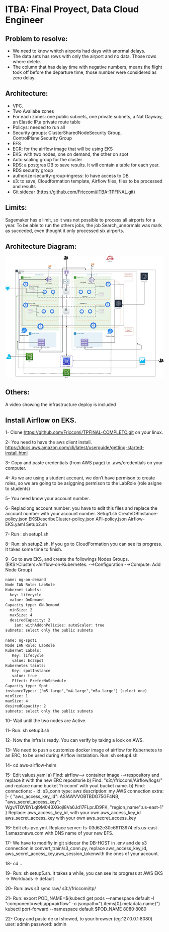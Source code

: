 # ITBA: Final Proyect, Data Cloud Engineer

## Problem to resolve:
   - We need to know whitch airports had days with anormal delays.
   - The data sets has rows with only the airport and no data. Those rows where delete.
   - The column that has delay time with negative numbers, means the flight took off before the departure time, those number were considered
     as zero delay.
   
## Architecture:
   - VPC.
   - Two Availabe zones
   - For each zones: one public subnets, one private subnets, a Nat Gayway, an Elastic IP,a private route table
   - Policys: needed to run all
   - Security groups: ClusterSharedNodeSecurity Group,  ControlPlanelSecurity Group
   - EFS
   - ECR: for the airflow image that will be using EKS
   - EKS: with two nodes, one on demand, the other on spot
   - Auto scaling group for the cluster
   - RDS: a postgres DB to save results. It will contain a table for each year.
   - RDS security group 
   - authorize-security-group-ingress: to have access to DB
   - s3: to save, Cloudformation template, Airflow files, files to be processed and results
   - Git sidecar (https://github.com/Friccomi/ITBA-TPFINAL.git)

## Limits: 
   Sagemaker has e limit, so it was not possible to process all airports for a year. To be able to run the others jobs, the job Search_unnormals
   was mark as succeded, even thought it only processed six airports.
   
## Architecture Diagram:
![Esta es una imagen](https://github.com/Friccomi/TPFINAL-COMPLETO/blob/master/Infra.jpg)

## Others:
   A video showing the infrastructure deploy is included
      

## Install Airflow on EKS.

1- Clone https://github.com/Friccomi/TPFINAL-COMPLETO.git on your linux.

2- You need to have the aws client install. https://docs.aws.amazon.com/cli/latest/userguide/getting-started-install.html

3- Copy and paste credentials (from AWS page) to .aws/credentials on your computer. 

4- As we are using a student account, we don’t have permison to create roles, so we are going to be asiggning permison to the LabRole (role asigne to students)

5- You need know your account number.

6- Replaciong account number: you have to edit this files and replace the account number with your account number.
	Setup1.sh
	CreateDBInstance-policy.json
	EKSDescribeCluster-policy.json
	API-policy.json
	Airflow-EKS.yaml
	Setup2.sh

7- Run : sh setup1.sh

8- Run: sh setup2.sh. If you go to CloudFormation you can see its progress. It takes some time to finish.

9- Go to aws EKS, and create the followings Nodes Groups. (EKS>Clusters>Airflow-on-Kubernetes. -→Configuration -→Compute: Add Node Group)

	name: ng-on-demand
	Node IAN Role: LabRole
	Kubernet Labels: 
	  key: lifecycle
	  value: OnDemand 
	Capacity type: ON-Demand
	  minSize: 2
	  maxSize: 4 
	  desiredCapacity: 2 
        iam: withAddonPolicies: autoScaler: true 
	subnets: select only the public subnets
	   
	name: ng-spot1
	Node IAN Role: LabRole
	Kubernet Labels: 
	   Key: lifecycle
	   value: Ec2Spot 
	Kubernetes taints: 
	   Key: spotInstance
	   value: true 
	   Effect: PreferNoSchedule
	Capacity type: Spot
	instanceTypes: ["m5.large","m4.large","m5a.large"] (select one)
	minSize: 1
	maxSize: 4 
	desiredCapacity: 2 
	subnets: select only the public subnets

10- Wait until the two nodes are Active.

11- Run: sh setup3.sh

12- Now the infra is ready. You can verify by taking a look on AWS.

13- We need to push a customize docker image of airflow for Kubernetes to an ERC, to be used during Airflow instalation. 
	Run: sh setup4.sh

14- cd aws-airflow-helm

15- Edit values.yaml
 	a) Find: airflow--> container image -→respository and replace it with the new ERC repositorie
	b) Find: "s3://friccomi/Airflow/logs/" and replace name bucket ‘friccomi’ with yout bucket name.
	b) Find: connections: 
    	  - id: s3_conn
            type: aws
            description: my AWS 	connection
	    extra: |-
	    { "aws_access_key_id": ASIAWVVOBTBDG75GF4NB,
	      "aws_secret_access_key": Wgv/iTQVBYLqI9M043XGojl8Va6Jd17FLprJD9FK,
	      "region_name":us-east-1" 
            }
	  Replace:
             aws_access_key_id, with your own aws_access_key_id
             aws_secret_access_key  with your own  aws_secret_access_key

16- Edit efs-pvc.yml. Replace server: fs-03d62e30c69113974.efs.us-east-1.amazonaws.com   with 	DNS name of your new EFS.

17- We have to modifiy in git sidecar the DB-HOST in .env and de s3 connection in convert_train/s3_conn.py, replace aws_access_key_id, aws_secret_access_key,aws_session_tokenwith the ones of your account. 

18- cd ..

19- Run: sh setup5.sh. It takes a while, you can see its progress at AWS EKS → Workloads → default

20- Run: aws s3 sync raw/ s3://friccomi/tp/ 

21- Run: 
        export POD_NAME=$(kubectl get pods --namespace default -l "component=web,app=airflow" -o jsonpath="{.items[0].metadata.name}")
	kubectl port-forward --namespace default $POD_NAME 8080:8080

22- Copy and paste de url showed, to your browser (eg:127.0.0.1:8080)
      user: admin
      password: admin	






